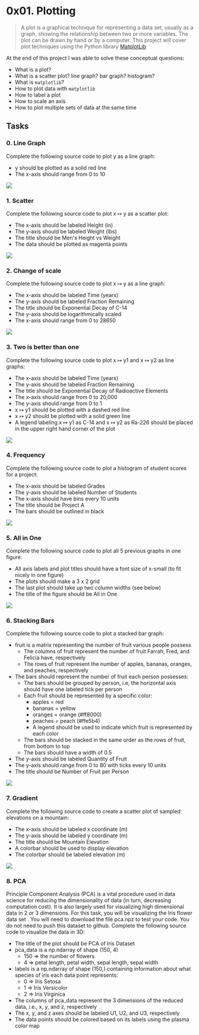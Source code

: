 # 0x01. Plotting

> A plot is a graphical technique for representing a data set, usually as a graph, showing the relationship between two or more variables. The plot can be drawn by hand or by a computer. This project will cover plot techniques using the Python library [MatplotLib](https://matplotlib.org/)

At the end of this project I was able to solve these conceptual questions:

* What is a plot?
* What is a scatter plot? line graph? bar graph? histogram?
* What is `matplotlib`?
* How to plot data with `matplotlib`
* How to label a plot
* How to scale an axis
* How to plot multiple sets of data at the same time
  
## Tasks

### 0. Line Graph
Complete the following source code to plot y as a line graph:

* y should be plotted as a solid red line
* The x-axis should range from 0 to 10

![](https://raw.githubusercontent.com/kenneth-ca/holbertonschool-machine_learning/master/math/0x01-plotting/src/fig0.png)

### 1. Scatter
Complete the following source code to plot x ↦ y as a scatter plot:

* The x-axis should be labeled Height (in)
* The y-axis should be labeled Weight (lbs)
* The title should be Men's Height vs Weight
* The data should be plotted as magenta points

![](https://raw.githubusercontent.com/kenneth-ca/holbertonschool-machine_learning/master/math/0x01-plotting/src/fig1.png)

### 2. Change of scale
Complete the following source code to plot x ↦ y as a line graph:

* The x-axis should be labeled Time (years)
* The y-axis should be labeled Fraction Remaining
* The title should be Exponential Decay of C-14
* The y-axis should be logarithmically scaled
* The x-axis should range from 0 to 28650

![](https://raw.githubusercontent.com/kenneth-ca/holbertonschool-machine_learning/master/math/0x01-plotting/src/fig2.png)

### 3. Two is better than one
Complete the following source code to plot x ↦ y1 and x ↦ y2 as line graphs:

* The x-axis should be labeled Time (years)
* The y-axis should be labeled Fraction Remaining
* The title should be Exponential Decay of Radioactive Elements
* The x-axis should range from 0 to 20,000
* The y-axis should range from 0 to 1
* x ↦ y1 should be plotted with a dashed red line
* x ↦ y2 should be plotted with a solid green line
* A legend labeling x ↦ y1 as C-14 and x ↦ y2 as Ra-226 should be placed in the upper right hand corner of the plot

![](https://raw.githubusercontent.com/kenneth-ca/holbertonschool-machine_learning/master/math/0x01-plotting/src/fig3.png)

### 4. Frequency
Complete the following source code to plot a histogram of student scores for a project:

* The x-axis should be labeled Grades
* The y-axis should be labeled Number of Students
* The x-axis should have bins every 10 units
* The title should be Project A
* The bars should be outlined in black

![](https://raw.githubusercontent.com/kenneth-ca/holbertonschool-machine_learning/master/math/0x01-plotting/src/fig4.png)

### 5. All in One
Complete the following source code to plot all 5 previous graphs in one figure:

* All axis labels and plot titles should have a font size of x-small (to fit nicely in one figure)
* The plots should make a 3 x 2 grid
* The last plot should take up two column widths (see below)
* The title of the figure should be All in One

![](https://raw.githubusercontent.com/kenneth-ca/holbertonschool-machine_learning/master/math/0x01-plotting/src/fig5.png)

### 6. Stacking Bars
Complete the following source code to plot a stacked bar graph:

* fruit is a matrix representing the number of fruit various people possess
    * The columns of fruit represent the number of fruit Farrah, Fred, and Felicia have, respectively
    * The rows of fruit represent the number of apples, bananas, oranges, and peaches, respectively
* The bars should represent the number of fruit each person possesses:
    * The bars should be grouped by person, i.e, the horizontal axis should have one labeled tick per person
    * Each fruit should be represented by a specific color:
        * apples = red
        * bananas = yellow
        * oranges = orange (#ff8000)
        * peaches = peach (#ffe5b4)
        * A legend should be used to indicate which fruit is represented by each color
     * The bars should be stacked in the same order as the rows of fruit, from bottom to top
     * The bars should have a width of 0.5
* The y-axis should be labeled Quantity of Fruit
* The y-axis should range from 0 to 80 with ticks every 10 units
* The title should be Number of Fruit per Person

![](https://raw.githubusercontent.com/kenneth-ca/holbertonschool-machine_learning/master/math/0x01-plotting/src/fig6.png)

### 7. Gradient
Complete the following source code to create a scatter plot of sampled elevations on a mountain:

* The x-axis should be labeled x coordinate (m)
* The y-axis should be labeled y coordinate (m)
* The title should be Mountain Elevation
* A colorbar should be used to display elevation
* The colorbar should be labeled elevation (m)

![](https://raw.githubusercontent.com/kenneth-ca/holbertonschool-machine_learning/master/math/0x01-plotting/src/fig100.png)

### 8. PCA
Principle Component Analysis (PCA) is a vital procedure used in data science for reducing the dimensionality of data (in turn, decreasing computation cost). It is also largely used for visualizing high dimensional data in 2 or 3 dimensions. For this task, you will be visualizing the Iris flower data set . You will need to download the file pca.npz to test your code. You do not need to push this dataset to github. Complete the following source code to visualize the data in 3D:

* The title of the plot should be PCA of Iris Dataset
* pca_data is a np.ndarray of shape (150, 4)
    * 150 => the number of flowers
    * 4 => petal length, petal width, sepal length, sepal width
* labels is a np.ndarray of shape (150,) containing information about what species of iris each data point represents:
    * 0 => Iris Setosa
    * 1 => Iris Versicolor
    * 2 => Iris Virginica
* The columns of pca_data represent the 3 dimensions of the reduced data, i.e., x, y, and z, respectively
* The x, y, and z axes should be labeled U1, U2, and U3, respectively
* The data points should be colored based on its labels using the plasma color map
